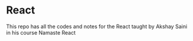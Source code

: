 # React
<p>This repo has all the codes and notes for the React taught by Akshay Saini in his course Namaste React</p>
